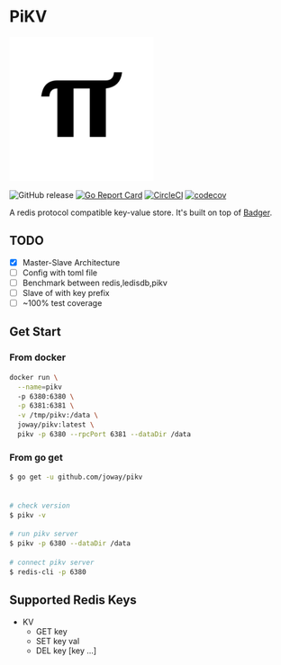 # PiKV

<img width="256px" src="logo.png" alt="logo">

![GitHub release](https://img.shields.io/github/tag/joway/pikv.svg?label=release)
[![Go Report Card](https://goreportcard.com/badge/github.com/joway/pikv)](https://goreportcard.com/report/github.com/joway/pikv)
[![CircleCI](https://circleci.com/gh/joway/pikv.svg?style=shield)](https://circleci.com/gh/joway/imagic)
[![codecov](https://codecov.io/gh/joway/pikv/branch/master/graph/badge.svg)](https://codecov.io/gh/joway/pikv)

A redis protocol compatible key-value store. It's built on top of [Badger](https://github.com/dgraph-io/badger).

## TODO

- [x] Master-Slave Architecture
- [ ] Config with toml file
- [ ] Benchmark between redis,ledisdb,pikv
- [ ] Slave of with key prefix
- [ ] ~100% test coverage

## Get Start

### From docker

```bash
docker run \
  --name=pikv
  -p 6380:6380 \
  -p 6381:6381 \
  -v /tmp/pikv:/data \
  joway/pikv:latest \
  pikv -p 6380 --rpcPort 6381 --dataDir /data
```

### From go get

```bash
$ go get -u github.com/joway/pikv


# check version
$ pikv -v

# run pikv server
$ pikv -p 6380 --dataDir /data

# connect pikv server
$ redis-cli -p 6380
```

## Supported Redis Keys

- KV
  - GET key  
  - SET key val  
  - DEL key [key ...]
